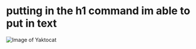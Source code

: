 # <h1> putting in the h1 command im able to put in text
![Image of Yaktocat](https://octodex.github.com/images/yaktocat.png)
